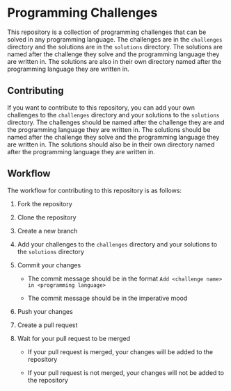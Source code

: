 # Programming Challenges

This repository is a collection of programming challenges that can be solved in any programming language. The challenges are in the `challenges` directory and the solutions are in the `solutions` directory. The solutions are named after the challenge they solve and the programming language they are written in. The solutions are also in their own directory named after the programming language they are written in.

## Contributing

If you want to contribute to this repository, you can add your own challenges to the `challenges` directory and your solutions to the `solutions` directory. The challenges should be named after the challenge they are and the programming language they are written in. The solutions should be named after the challenge they solve and the programming language they are written in. The solutions should also be in their own directory named after the programming language they are written in.

## Workflow

The workflow for contributing to this repository is as follows:

1. Fork the repository

2. Clone the repository

3. Create a new branch

4. Add your challenges to the `challenges` directory and your solutions to the `solutions` directory

5. Commit your changes
   
    - The commit message should be in the format `Add <challenge name> in <programming language>`
    
    - The commit message should be in the imperative mood

6. Push your changes

7. Create a pull request

8. Wait for your pull request to be merged
   
    - If your pull request is merged, your changes will be added to the repository
  
    - If your pull request is not merged, your changes will not be added to the repository  
